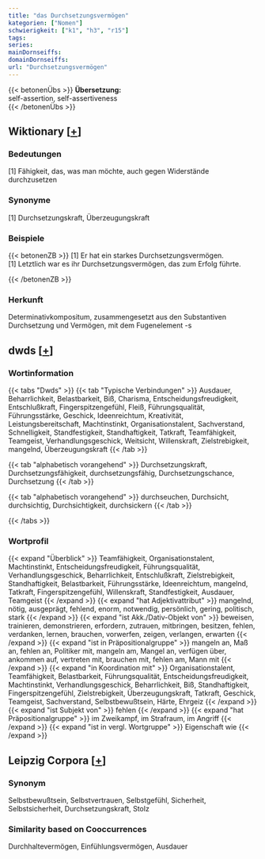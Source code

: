 ```yaml
---
title: "das Durchsetzungsvermögen"
kategorien: ["Nomen"]
schwierigkeit: ["k1", "h3", "r15"]
tags:
series:
mainDornseiffs:
domainDornseiffs:
url: "Durchsetzungsvermögen"
---
```


{{< betonenÜbs >}}
**Übersetzung:**  
self-assertion, self-assertiveness  
{{< /betonenÜbs >}}

## Wiktionary [[+](https://de.wiktionary.org/wiki/Durchsetzungsvermögen)]

### Bedeutungen
[1] Fähigkeit, das, was man möchte, auch gegen Widerstände durchzusetzen  

### Synonyme
[1] Durchsetzungskraft, Überzeugungskraft  

### Beispiele
{{< betonenZB >}}
[1] Er hat ein starkes Durchsetzungsvermögen.  
[1] Letztlich war es ihr Durchsetzungsvermögen, das zum Erfolg führte.  

{{< /betonenZB >}}
### Herkunft
Determinativkompositum, zusammengesetzt aus den Substantiven Durchsetzung und Vermögen, mit dem Fugenelement -s  



## dwds [[+](https://www.dwds.de/wb/Durchsetzungsvermögen)]

### Wortinformation
{{< tabs "Dwds" >}}
{{< tab "Typische Verbindungen" >}}
Ausdauer, Beharrlichkeit, Belastbarkeit, Biß, Charisma, Entscheidungsfreudigkeit, Entschlußkraft, Fingerspitzengefühl, Fleiß, Führungsqualität, Führungsstärke, Geschick, Ideenreichtum, Kreativität, Leistungsbereitschaft, Machtinstinkt, Organisationstalent, Sachverstand, Schnelligkeit, Standfestigkeit, Standhaftigkeit, Tatkraft, Teamfähigkeit, Teamgeist, Verhandlungsgeschick, Weitsicht, Willenskraft, Zielstrebigkeit, mangelnd, Überzeugungskraft
{{< /tab >}}

{{< tab "alphabetisch vorangehend" >}}
Durchsetzungskraft, Durchsetzungsfähigkeit, durchsetzungsfähig, Durchsetzungschance, Durchsetzung
{{< /tab >}}

{{< tab "alphabetisch vorangehend" >}}
durchseuchen, Durchsicht, durchsichtig, Durchsichtigkeit, durchsickern
{{< /tab >}}

{{< /tabs >}}

### Wortprofil
{{< expand "Überblick" >}} Teamfähigkeit, Organisationstalent, Machtinstinkt, Entscheidungsfreudigkeit, Führungsqualität, Verhandlungsgeschick, Beharrlichkeit, Entschlußkraft, Zielstrebigkeit, Standhaftigkeit, Belastbarkeit, Führungsstärke, Ideenreichtum, mangelnd, Tatkraft, Fingerspitzengefühl, Willenskraft, Standfestigkeit, Ausdauer, Teamgeist {{< /expand >}}
{{< expand "hat Adjektivattribut" >}} mangelnd, nötig, ausgeprägt, fehlend, enorm, notwendig, persönlich, gering, politisch, stark {{< /expand >}}
{{< expand "ist Akk./Dativ-Objekt von" >}} beweisen, trainieren, demonstrieren, erfordern, zutrauen, mitbringen, besitzen, fehlen, verdanken, lernen, brauchen, vorwerfen, zeigen, verlangen, erwarten {{< /expand >}}
{{< expand "ist in Präpositionalgruppe" >}} mangeln an, Maß an, fehlen an, Politiker mit, mangeln am, Mangel an, verfügen über, ankommen auf, vertreten mit, brauchen mit, fehlen am, Mann mit {{< /expand >}}
{{< expand "in Koordination mit" >}} Organisationstalent, Teamfähigkeit, Belastbarkeit, Führungsqualität, Entscheidungsfreudigkeit, Machtinstinkt, Verhandlungsgeschick, Beharrlichkeit, Biß, Standhaftigkeit, Fingerspitzengefühl, Zielstrebigkeit, Überzeugungskraft, Tatkraft, Geschick, Teamgeist, Sachverstand, Selbstbewußtsein, Härte, Ehrgeiz {{< /expand >}}
{{< expand "ist Subjekt von" >}} fehlen {{< /expand >}}
{{< expand "hat Präpositionalgruppe" >}} im Zweikampf, im Strafraum, im Angriff {{< /expand >}}
{{< expand "ist in vergl. Wortgruppe" >}} Eigenschaft wie {{< /expand >}}

## Leipzig Corpora [[+](https://corpora.uni-leipzig.de/en/res?word=Durchsetzungsvermögen&corpusId=deu_newscrawl-public_2018)]


### Synonym
Selbstbewußtsein, Selbstvertrauen, Selbstgefühl, Sicherheit, Selbstsicherheit, Durchsetzungskraft, Stolz


### Similarity based on Cooccurrences
Durchhaltevermögen, Einfühlungsvermögen, Ausdauer

